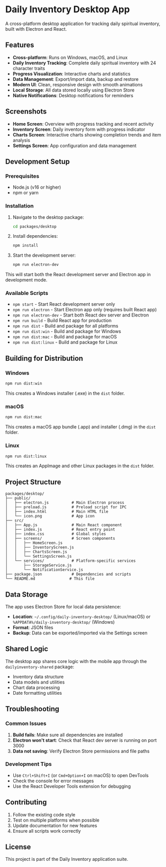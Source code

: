 # Daily Inventory Desktop App

A cross-platform desktop application for tracking daily spiritual inventory, built with Electron and React.

## Features

- **Cross-platform**: Runs on Windows, macOS, and Linux
- **Daily Inventory Tracking**: Complete daily spiritual inventory with 24 character traits
- **Progress Visualization**: Interactive charts and statistics
- **Data Management**: Export/import data, backup and restore
- **Modern UI**: Clean, responsive design with smooth animations
- **Local Storage**: All data stored locally using Electron Store
- **Native Notifications**: Desktop notifications for reminders

## Screenshots

- **Home Screen**: Overview with progress tracking and recent activity
- **Inventory Screen**: Daily inventory form with progress indicator
- **Charts Screen**: Interactive charts showing completion trends and item analysis
- **Settings Screen**: App configuration and data management

## Development Setup

### Prerequisites

- Node.js (v16 or higher)
- npm or yarn

### Installation

1. Navigate to the desktop package:
   ```bash
   cd packages/desktop
   ```

2. Install dependencies:
   ```bash
   npm install
   ```

3. Start the development server:
   ```bash
   npm run electron-dev
   ```

This will start both the React development server and Electron app in development mode.

### Available Scripts

- `npm start` - Start React development server only
- `npm run electron` - Start Electron app only (requires built React app)
- `npm run electron-dev` - Start both React dev server and Electron
- `npm run build` - Build React app for production
- `npm run dist` - Build and package for all platforms
- `npm run dist:win` - Build and package for Windows
- `npm run dist:mac` - Build and package for macOS
- `npm run dist:linux` - Build and package for Linux

## Building for Distribution

### Windows

```bash
npm run dist:win
```

This creates a Windows installer (.exe) in the `dist` folder.

### macOS

```bash
npm run dist:mac
```

This creates a macOS app bundle (.app) and installer (.dmg) in the `dist` folder.

### Linux

```bash
npm run dist:linux
```

This creates an AppImage and other Linux packages in the `dist` folder.

## Project Structure

```
packages/desktop/
├── public/
│   ├── electron.js          # Main Electron process
│   ├── preload.js           # Preload script for IPC
│   ├── index.html           # Main HTML file
│   └── icon.png             # App icon
├── src/
│   ├── App.js               # Main React component
│   ├── index.js             # React entry point
│   ├── index.css            # Global styles
│   ├── screens/             # Screen components
│   │   ├── HomeScreen.js
│   │   ├── InventoryScreen.js
│   │   ├── ChartsScreen.js
│   │   └── SettingsScreen.js
│   └── services/            # Platform-specific services
│       ├── StorageService.js
│       └── NotificationService.js
├── package.json             # Dependencies and scripts
└── README.md               # This file
```

## Data Storage

The app uses Electron Store for local data persistence:

- **Location**: `~/.config/daily-inventory-desktop/` (Linux/macOS) or `%APPDATA%/daily-inventory-desktop/` (Windows)
- **Format**: JSON files
- **Backup**: Data can be exported/imported via the Settings screen

## Shared Logic

The desktop app shares core logic with the mobile app through the `dailyinventory-shared` package:

- Inventory data structure
- Data models and utilities
- Chart data processing
- Date formatting utilities

## Troubleshooting

### Common Issues

1. **Build fails**: Make sure all dependencies are installed
2. **Electron won't start**: Check that React dev server is running on port 3000
3. **Data not saving**: Verify Electron Store permissions and file paths

### Development Tips

- Use `Ctrl+Shift+I` (or `Cmd+Option+I` on macOS) to open DevTools
- Check the console for error messages
- Use the React Developer Tools extension for debugging

## Contributing

1. Follow the existing code style
2. Test on multiple platforms when possible
3. Update documentation for new features
4. Ensure all scripts work correctly

## License

This project is part of the Daily Inventory application suite. 